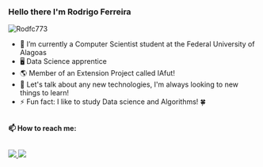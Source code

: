
### Hello there I'm  Rodrigo Ferreira 

<p align="left"> <img src="https://komarev.com/ghpvc/?username=Rodfc773&label=Profile%20views&color=0e75b6&style=flat" alt="Rodfc773" /> </p>

- 🔭 I’m currently a Computer Scientist student at the Federal University of Alagoas
- 🖥 Data Science apprentice
- :earth_americas: Member of an Extension Project called IAfut!   
- 💬 Let's talk about any new technologies, I'm always looking to new things to learn! 
- ⚡ Fun fact: I like to study Data science and Algorithms! :four_leaf_clover:

##

<h4>📫 How to reach me:</h4>  
<div>
  <a href=https://www.linkedin.com/in/rodrigo-ferreira-88339b205/
  <img heigth="80em" src="https://img.shields.io/badge/linkedin-%230077B5.svg?&style=for-the-badge&logo=linkedin&logoColor=white"/>
</div>
  
##
  
<div>
    <a href="github.com/Rodfc773">
    <img heigth="180em" src="https://github-readme-stats.vercel.app/api?username=Rodfc773&show_icons=True&theme=midnight-purple"/>  
    <img heigth ="180en" src="https://github-readme-stats.vercel.app/api/top-langs/?username=Rodfc773&layout=compact&show_icons=True&theme=midnight-purple"/>
</div>

 
  
